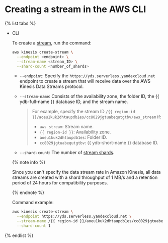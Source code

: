 # Creating a stream in the AWS CLI

{% list tabs %}

- CLI

  To create a [stream](../../concepts/glossary.md#stream-concepts), run the command:

  ```bash
  aws kinesis create-stream \
    --endpoint <endpoint> \
    --stream-name <stream_ID> \
    --shard-count <number_of_shards>
  ```

  * `--endpoint`: Specify the `https://yds.serverless.yandexcloud.net` endpoint to create a stream that will receive data over the AWS Kinesis Data Streams protocol.
  * `--stream-name`: Consists of the availability zone, the folder ID, the {{ ydb-full-name }} database ID, and the stream name.

     > For example, specify the stream ID `/{{ region-id }}/aoeu1kuk2dhtaupdb1es/cc8029jgtuabequtgtbv/aws_stream` if:
     > * `aws_stream`: Stream name.
     > * `{{ region-id }}`: Availability zone.
     > * `aoeu1kuk2dhtaupdb1es`: Folder ID.
     > * `cc8029jgtuabequtgtbv`: {{ ydb-short-name }} database ID.
  * `--shard-count`: The number of [stream shards](../../concepts/glossary.md#shard).

  {% note info %}

  Since you can't specify the data stream rate in Amazon Kinesis, all data streams are created with a shard throughput of 1 MB/s and a retention period of 24 hours for compatibility purposes.

  {% endnote %}

  Command example:

  ```bash
  aws kinesis create-stream \
    --endpoint https://yds.serverless.yandexcloud.net \
    --stream-name /{{ region-id }}/aoeu1kuk2dhtaupdb1es/cc8029jgtuabequtgtbv/aws_stream \
    --shard-count 1
  ```

{% endlist %}

